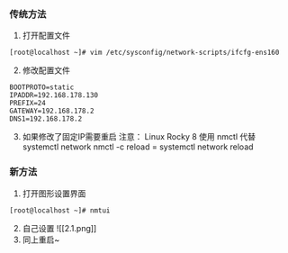 ### 传统方法
1. 打开配置文件
```
[root@localhost ~]# vim /etc/sysconfig/network-scripts/ifcfg-ens160
```
2. 修改配置文件
```
BOOTPROTO=static
IPADDR=192.168.178.130
PREFIX=24
GATEWAY=192.168.178.2
DNS1=192.168.178.2
```
3. 如果修改了固定IP需要重启 
注意：
Linux Rocky 8 使用 nmctl 代替 systemctl network
nmctl -c reload = systemctl network reload

### 新方法
1. 打开图形设置界面
```
[root@localhost ~]# nmtui
```
2. 自己设置
![[2.1.png]]
3. 同上重启~